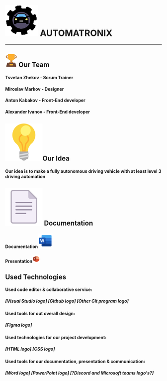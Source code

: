 #  <img src= "pictures/README.MD_pictures/Logo_black_icon.png" alt="team logo"> AUTOMATRONIX
<hr>

 ## <img src= "pictures/README.MD_pictures/trophy_icon.png" alt="trophy icon"> Our Team
 
#### Tsvetan Zhekov - Scrum Trainer
#### Miroslav Markov - Designer
#### Anton Kabakov - Front-End developer
#### Alexander Ivanov - Front-End developer

## <img src= "pictures/README.MD_pictures/light-bulb_icon.png" alt="light bulb">Our Idea

#### Our idea is to make a fully autonomous driving vehicle with at least level 3 driving automation   

## <img src= "pictures/README.MD_pictures/Document_icon.png" alt="Document icon"> Documentation

#### Documentation<img src= "pictures/README.MD_pictures/Word_logo.png" alt="word logo">
#### Presentation<img src= "pictures/README.MD_pictures/Powerpoint_logo.png" alt="powerpoint logo">

## Used Technologies

#### Used code editor & collaborative service:
##### [Visual Studio logo] [Github logo] [Other Git program logo]
#### Used tools for out overall design:
##### [Figma logo]
#### Used technologies for our project development:
##### [HTML logo] [CSS logo]
#### Used tools for our documentation, presentation & communication:
##### [Word logo] [PowerPoint logo] [?Discord and Microsoft teams logo's?]
